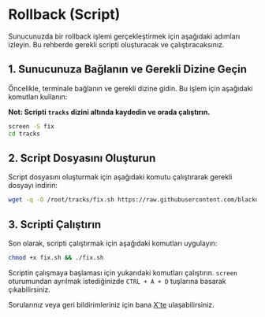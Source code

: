 # Rollback (Script)

Sunucunuzda bir rollback işlemi gerçekleştirmek için aşağıdaki adımları izleyin. Bu rehberde gerekli scripti oluşturacak ve çalıştıracaksınız.

## 1. Sunucunuza Bağlanın ve Gerekli Dizine Geçin

Öncelikle, terminale bağlanın ve gerekli dizine gidin. Bu işlem için aşağıdaki komutları kullanın:

**Not: Scripti `tracks` dizini altında kaydedin ve orada çalıştırın.**

```bash
screen -S fix
cd tracks
```

## 2. Script Dosyasını Oluşturun

Script dosyasını oluşturmak için aşağıdaki komutu çalıştırarak gerekli dosyayı indirin:

```bash
wget -q -O /root/tracks/fix.sh https://raw.githubusercontent.com/blackowltr/Testnetler-ve-Rehberler/main/Airchain/fix.sh  
```

## 3. Scripti Çalıştırın

Son olarak, scripti çalıştırmak için aşağıdaki komutları uygulayın:

```bash
chmod +x fix.sh && ./fix.sh
```

Scriptin çalışmaya başlaması için yukarıdaki komutları çalıştırın. `screen` oturumundan ayrılmak istediğinizde `CTRL + A + D` tuşlarına basarak çıkabilirsiniz.

Sorularınız veya geri bildirimleriniz için bana [X'te](https://x.com/brsbtc) ulaşabilirsiniz.
